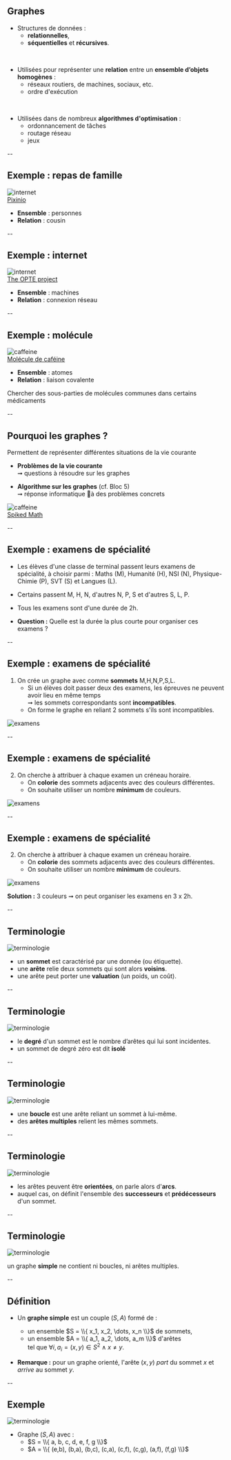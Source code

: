 ## Graphes

- Structures de données :
  - **relationnelles**,
  - **séquentielles** et **récursives**.

<br/>

- Utilisées pour représenter une **relation** entre un **ensemble d’objets homogènes** :
  - réseaux routiers, de machines, sociaux, etc.
  - ordre d'exécution

<!-- .element: class="fragment" -->

<br/>

- Utilisées dans de nombreux **algorithmes d'optimisation** :
  - ordonnancement de tâches
  - routage réseau
  - jeux

<!-- .element: class="fragment" -->

--

## Exemple : repas de famille


![internet](prog/images/graphes/repas.jpg)<!-- .element: class="stretch" style="max-width: 55%; margin:0 0 0 0" -->
<br/>
[Pixinio](https://pixnio.com/fr/gens-fr/foule-fr/personnes-profiter-a-repas-in-the-refectoire)<!-- .element: style="font-size: 0.4em;" -->

<!-- .element: style="line-height: 1;" -->

- **Ensemble** : personnes
- **Relation** : cousin

--

## Exemple : internet


![internet](prog/images/graphes/internet.svg)<!-- .element: class="stretch" style="max-width: 55%; margin:0 0 0 0" -->
<br/>
[The OPTE project](https://web.archive.org/web/20181228014321/http://www.opte.org/)<!-- .element: style="font-size: 0.4em;" -->

<!-- .element: style="line-height: 1;" -->

- **Ensemble** : machines
- **Relation** : connexion réseau

--

## Exemple : molécule

![caffeine](prog/images/graphes/caffeine.png)<!-- .element: class="stretch" style="max-width: 35%;" -->
<br/>
[Molécule de caféine](https://pixabay.com/fr/illustrations/caféine-molécule-café-stimulant-854454/)<!-- .element: style="font-size: 0.4em;" -->

<!-- .element: style="line-height: 1;" -->

- **Ensemble** : atomes
- **Relation** : liaison covalente

<aside class="notes">
Chercher des sous-parties de molécules communes dans certains médicaments
</aside>

--

## Pourquoi les graphes ?

Permettent de représenter différentes situations de la vie courante

- **Problèmes de la vie courante** <br/>&#x279E; questions à résoudre sur les graphes

- **Algorithme sur les graphes** (cf. Bloc 5) <br/>&#x279E; réponse informatique à des problèmes concrets

![caffeine](prog/images/graphes/what-is-math.png)<!-- .element: class="stretch" style="max-width: 60%; margin:0" -->
<br/>
[Spiked Math](http://spikedmath.com/382.html)<!-- .element: style="font-size: 0.4em;" -->

<!-- .element: style="line-height: 1;" -->

--

## Exemple : examens de spécialité
<!-- .slide: data-transition="fade" -->

- Les élèves d'une classe de terminal passent leurs examens de spécialité, à choisir parmi : Maths (M), Humanité (H), NSI (N), Physique-Chimie (P), SVT (S) et Langues (L).
- Certains passent M, H, N, d'autres N, P, S et d'autres S, L, P.
- Tous les examens sont d'une durée de 2h.

- **Question :** Quelle est la durée la plus courte pour organiser ces examens ?

--

## Exemple : examens de spécialité
<!-- .slide: data-transition="fade" -->

1. On crée un graphe avec comme **sommets** M,H,N,P,S,L.
   - Si un élèves doit passer deux des examens, les épreuves ne peuvent avoir lieu en même temps<br/>&#x279E; les sommets correspondants sont **incompatibles**.
   - On forme le graphe en reliant 2 sommets s'ils sont incompatibles.

![examens](prog/images/graphes/examens1.svg)<!-- .element: class="fragment" style="max-width: 50%; margin:0" -->

--

## Exemple : examens de spécialité
<!-- .slide: data-transition="fade" -->

2. On cherche à attribuer à chaque examen un créneau horaire.
   - On **colorie** des sommets adjacents avec des couleurs différentes.
   - On souhaite utiliser un nombre **minimum** de couleurs.

![examens](prog/images/graphes/examens1.svg)<!-- .element: style="max-width: 50%; margin:0" -->

--

## Exemple : examens de spécialité
<!-- .slide: data-transition="fade" -->

2. On cherche à attribuer à chaque examen un créneau horaire.
   - On **colorie** des sommets adjacents avec des couleurs différentes.
   - On souhaite utiliser un nombre **minimum** de couleurs.

![examens](prog/images/graphes/examens2.svg)<!-- .element: style="max-width: 50%; margin:0" -->

**Solution :** 3 couleurs &#x279E; on peut organiser les examens en 3 x 2h.
<!-- .element: class="fragment" -->

--

## Terminologie
<!-- .slide: data-transition="fade" -->

![terminologie](prog/images/graphes/terminologie0.svg)<!-- .element: class="stretch" style="max-width: 50%;" -->

- un **sommet** est caractérisé par une donnée (ou étiquette).
- une **arête** relie deux sommets qui sont alors **voisins**.
- une arête peut porter une **valuation** (un poids, un coût).

--

## Terminologie
<!-- .slide: data-transition="fade" -->

![terminologie](prog/images/graphes/terminologie1.svg)<!-- .element: class="stretch" style="max-width: 50%;" -->

- le **degré** d'un sommet est le nombre d’arêtes qui lui sont incidentes.
- un sommet de degré zéro est dit **isolé**

--

## Terminologie
<!-- .slide: data-transition="fade" -->

![terminologie](prog/images/graphes/terminologie3.svg)<!-- .element: class="stretch" style="max-width: 50%;" -->

- une **boucle** est une arête reliant un sommet à lui-même.
- des **arêtes multiples** relient les mêmes sommets.

--

## Terminologie
<!-- .slide: data-transition="fade" -->

![terminologie](prog/images/graphes/terminologie2.svg)<!-- .element: class="stretch" style="max-width: 50%;" -->

- les arêtes peuvent être **orientées**, on parle alors d'**arcs**.
- auquel cas, on définit l'ensemble des **successeurs** et
  **prédécesseurs** d'un sommet.

--

## Terminologie
<!-- .slide: data-transition="fade" -->

![terminologie](prog/images/graphes/terminologie4.svg)<!-- .element: class="stretch" style="max-width: 50%;" -->

un graphe **simple** ne contient ni boucles, ni arêtes multiples.

--

## Définition

- Un **graphe simple** est un couple $(S,A)$ formé de :
  - un ensemble $S = \\{ x_1, x_2, \dots, x_n \\}$ de sommets,
  - un ensemble $A = \\{ a_1, a_2, \dots, a_m \\}$ d'arêtes
  <br/>tel que $\forall i, a_i = (x,y) \in S^2 \wedge x \neq y$.

- **Remarque :** pour un graphe orienté, l'arête $(x,y)$ _part_ du sommet $x$ et _arrive_ au sommet $y$.

--

## Exemple

![terminologie](prog/images/graphes/terminologie4.svg)<!-- .element: style="max-width: 50%;" -->

- Graphe $(S,A)$ avec :
  - $S = \\{ a, b, c, d, e, f, g \\}$
  - $A = \\{ (e,b), (b,a), (b,c), (c,a), (c,f), (c,g), (a,f), (f,g) \\}$